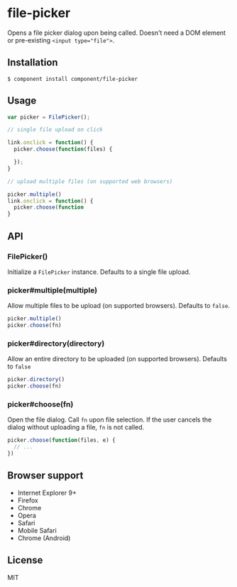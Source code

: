# file-picker

  Opens a file picker dialog upon being called. Doesn't need a DOM
  element or pre-existing `<input type="file">`.

## Installation

    $ component install component/file-picker

## Usage

```js
var picker = FilePicker();

// single file upload on click

link.onclick = function() {
  picker.choose(function(files) {

  });
}

// upload multiple files (on supported web browsers)

picker.multiple()
link.onclick = function() {
  picker.choose(function
}
```

## API

### FilePicker()

Initialize a `FilePicker` instance. Defaults to a single file upload.

### picker#multiple(multiple)

Allow multiple files to be upload (on supported browsers). Defaults to `false`.

```js
picker.multiple()
picker.choose(fn)
```

### picker#directory(directory)

Allow an entire directory to be uploaded (on supported browsers). Defaults to `false`

```js
picker.directory()
picker.choose(fn)
```

### picker#choose(fn)

Open the file dialog. Call `fn` upon file selection. If the user cancels the dialog without uploading a file, `fn` is not called.

```js
picker.choose(function(files, e) {
  // ...
})
```

## Browser support

 - Internet Explorer 9+
 - Firefox
 - Chrome
 - Opera
 - Safari
 - Mobile Safari
 - Chrome (Android)

## License

  MIT
